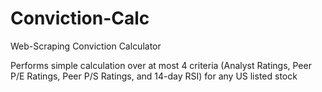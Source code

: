 # Conviction-Calc
Web-Scraping Conviction Calculator 

Performs simple calculation over at most 4 criteria (Analyst Ratings, Peer P/E Ratings, Peer P/S Ratings, and 14-day RSI) for any US listed stock
